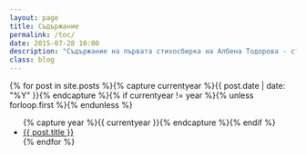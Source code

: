 ```yaml
---
layout: page
title: Съдържание
permalink: /toc/
date: 2015-07-28 10:00
description: "Съдържание на първата стихосбирка на Албена Тодорова - стихотворения"
class: blog
---
```

{% for post in site.posts %}{% capture currentyear %}{{ post.date | date: "%Y" }}{% endcapture %}{% if currentyear != year %}{% unless forloop.first %}</ul>{% endunless %}
<ul class="unstyled-list">{% capture year %}{{ currentyear }}{% endcapture %}{% endif %}
<li class="unstyled-list"><a href="{{ post.url }}">{{ post.title }}</a></li>{% endfor %}